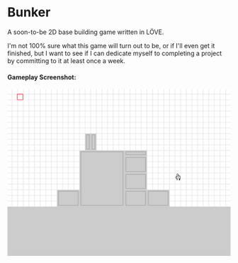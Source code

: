 # Bunker
A soon-to-be 2D base building game written in LÖVE.

I'm not 100% sure what this game will turn out to be, or if I'll even get it finished, but I want to see if I can dedicate myself to completing a project by committing to it at least once a week.

#### Gameplay Screenshot:
<p align="center">
  <img src="docs/Game_Screenshot_2.PNG"/>
</p>
